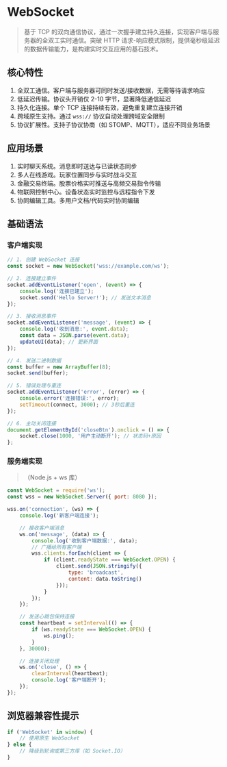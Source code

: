 # WebSocket

> 基于 TCP 的双向通信协议，通过一次握手建立持久连接，实现客户端与服务器的全双工实时通信。突破 HTTP
> 请求-响应模式限制，提供毫秒级延迟的数据传输能力，是构建实时交互应用的基石技术。

## 核心特性

1. 全双工通信。客户端与服务器可同时发送/接收数据，无需等待请求响应
2. 低延迟传输。协议头开销仅 2-10 字节，显著降低通信延迟
3. 持久化连接。单个 TCP 连接持续有效，避免重复建立连接开销
4. 跨域原生支持。通过 `wss://` 协议自动处理跨域安全限制
5. 协议扩展性。支持子协议协商（如 STOMP、MQTT），适应不同业务场景

## 应用场景

1. 实时聊天系统。消息即时送达与已读状态同步
2. 多人在线游戏。玩家位置同步与实时战斗交互
3. 金融交易终端。股票价格实时推送与高频交易指令传输
4. 物联网控制中心。设备状态实时监控与远程指令下发
5. 协同编辑工具。多用户文档/代码实时协同编辑

## 基础语法

### 客户端实现

```js
// 1. 创建 WebSocket 连接  
const socket = new WebSocket('wss://example.com/ws');

// 2. 连接建立事件  
socket.addEventListener('open', (event) => {
    console.log('连接已建立');
    socket.send('Hello Server!'); // 发送文本消息  
});

// 3. 接收消息事件  
socket.addEventListener('message', (event) => {
    console.log('收到消息:', event.data);
    const data = JSON.parse(event.data);
    updateUI(data); // 更新界面  
});

// 4. 发送二进制数据  
const buffer = new ArrayBuffer(8);
socket.send(buffer);

// 5. 错误处理与重连  
socket.addEventListener('error', (error) => {
    console.error('连接错误:', error);
    setTimeout(connect, 3000); // 3秒后重连  
});

// 6. 主动关闭连接  
document.getElementById('closeBtn').onclick = () => {
    socket.close(1000, '用户主动断开'); // 状态码+原因  
};
```

### 服务端实现

> （Node.js + ws 库）

```js
const WebSocket = require('ws');
const wss = new WebSocket.Server({ port: 8080 });

wss.on('connection', (ws) => {
    console.log('新客户端连接');

    // 接收客户端消息  
    ws.on('message', (data) => {
        console.log('收到客户端数据:', data);
        // 广播给所有客户端  
        wss.clients.forEach(client => {
            if (client.readyState === WebSocket.OPEN) {
                client.send(JSON.stringify({
                    type: 'broadcast',
                    content: data.toString()
                }));
            }
        });
    });

    // 发送心跳包保持连接  
    const heartbeat = setInterval(() => {
        if (ws.readyState === WebSocket.OPEN) {
            ws.ping();
        }
    }, 30000);

    // 连接关闭处理  
    ws.on('close', () => {
        clearInterval(heartbeat);
        console.log('客户端断开');
    });
});
```

## 浏览器兼容性提示

```js
if ('WebSocket' in window) {
    // 使用原生 WebSocket  
} else {
    // 降级到轮询或第三方库（如 Socket.IO）  
}
```
